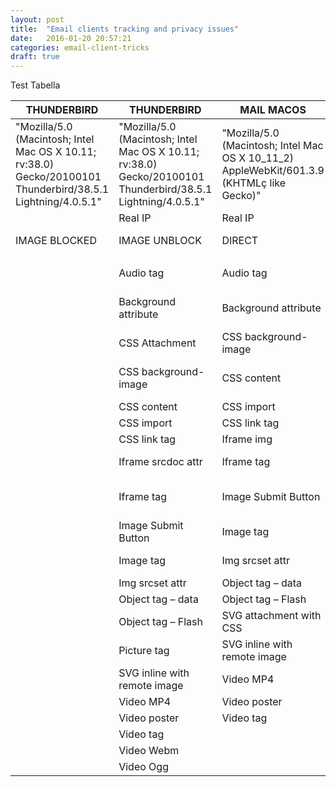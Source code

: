 ```yaml
---
layout: post
title:  "Email clients tracking and privacy issues"
date:   2016-01-20 20:57:21
categories: email-client-tricks
draft: true
---
```


Test Tabella

| THUNDERBIRD                                                                                                  | THUNDERBIRD                                                                                                  | MAIL MACOS                                                                                | GOOGLE DESKTOP                                                                               | GOOGLE ANDROID                                                                              | OUTLOOK.COM   | OUTLOOK.COM                                                                                                                 | YAHOO.com     | YAHOO.Com                                                                   | LIBERO                                           | LIBERO APP                                                                                                                  | TISCALI                                                    | TISCALI                                                                                            | VIRGILIO                     | ARUBA (OLD)                                                                                                                 | ARUBA (NEW)                                                                | ALICE                                            |                                                                                                                             |                                                                                                                             |                                                                            |                                                  | 
|--------------------------------------------------------------------------------------------------------------|--------------------------------------------------------------------------------------------------------------|-------------------------------------------------------------------------------------------|----------------------------------------------------------------------------------------------|---------------------------------------------------------------------------------------------|---------------|-----------------------------------------------------------------------------------------------------------------------------|---------------|-----------------------------------------------------------------------------|--------------------------------------------------|-----------------------------------------------------------------------------------------------------------------------------|------------------------------------------------------------|----------------------------------------------------------------------------------------------------|------------------------------|-----------------------------------------------------------------------------------------------------------------------------|----------------------------------------------------------------------------|--------------------------------------------------|-----------------------------------------------------------------------------------------------------------------------------|-----------------------------------------------------------------------------------------------------------------------------|----------------------------------------------------------------------------|--------------------------------------------------| 
| "Mozilla/5.0 (Macintosh; Intel Mac OS X 10.11; rv:38.0) Gecko/20100101 Thunderbird/38.5.1 Lightning/4.0.5.1" | "Mozilla/5.0 (Macintosh; Intel Mac OS X 10.11; rv:38.0) Gecko/20100101 Thunderbird/38.5.1 Lightning/4.0.5.1" | "Mozilla/5.0 (Macintosh; Intel Mac OS X 10_11_2) AppleWebKit/601.3.9 (KHTMLç like Gecko)" |  "Mozilla/5.0 (Windows NT 5.1; rv:11.0) Gecko Firefox/11.0 (via ggpht.com GoogleImageProxy)" | "Mozilla/5.0 (Windows NT 5.1; rv:11.0) Gecko Firefox/11.0 (via ggpht.com GoogleImageProxy)" |               | "Mozilla/5.0 (Macintosh; Intel Mac OS X 10_11_2) AppleWebKit/537.36 (KHTMLç like Gecko) Chrome/47.0.2526.106 Safari/537.36" |               | " Mozilla/5.0 (Macintosh; Intel Mac OS X 10_11_2) AppleWebKit/537.36 (KHTML |  like Gecko) Chrome/47.0.2526.106 Safari/537.36" | "Mozilla/5.0 (Macintosh; Intel Mac OS X 10_11_2) AppleWebKit/537.36 (KHTMLç like Gecko) Chrome/47.0.2526.106 Safari/537.36" | "Mozilla/5.0 (X11; Linux x86_64) AppleWebKit/537.36 (KHTML |  like Gecko) Chrome/32.0.1700.2 Safari/537.36 // mobmail android 1.1.2.12222 it.italiaonline.mail" |                              | "Mozilla/5.0 (Macintosh; Intel Mac OS X 10_11_2) AppleWebKit/537.36 (KHTMLç like Gecko) Chrome/47.0.2526.106 Safari/537.36" | "Mozilla/5.0 (Macintosh; Intel Mac OS X 10_11_2) AppleWebKit/537.36 (KHTML |  like Gecko) Chrome/47.0.2526.106 Safari/537.36" | "Mozilla/5.0 (Macintosh; Intel Mac OS X 10_11_2) AppleWebKit/537.36 (KHTMLç like Gecko) Chrome/47.0.2526.106 Safari/537.36" | "Mozilla/5.0 (Macintosh; Intel Mac OS X 10_11_2) AppleWebKit/537.36 (KHTMLç like Gecko) Chrome/47.0.2526.106 Safari/537.36" | "Mozilla/5.0 (Macintosh; Intel Mac OS X 10_11_2) AppleWebKit/537.36 (KHTML |  like Gecko) Chrome/47.0.2526.106 Safari/537.36" | 
|                                                                                                              | Real IP                                                                                                      | Real IP                                                                                   | Proxy IP                                                                                     | Proxy IP                                                                                    |               | Real IP                                                                                                                     |               | Real IP                                                                     | Real IP                                          | Real IP / Proxy IP                                                                                                          |                                                            | Real IP                                                                                            | Real IP                      | Real IP                                                                                                                     | Real IP                                                                    | Real IP                                          |                                                                                                                             |                                                                                                                             |                                                                            |                                                  | 
| IMAGE BLOCKED                                                                                                | IMAGE UNBLOCK                                                                                                | DIRECT                                                                                    | DIRECT                                                                                       | DIRECT                                                                                      | IMAGE BLOCKED | IMAGE UNBLOCK                                                                                                               | IMAGE BLOCKED | IMAGE UNBLOCK                                                               | DIRECT                                           | DIRECT                                                                                                                      | IMAGE BLOCKED                                              | IMAGE UNBLOCK                                                                                      | DIRECT                       | DIRECT                                                                                                                      | DIRECT                                                                     | DIRECT                                           |                                                                                                                             |                                                                                                                             |                                                                            |                                                  | 
|                                                                                                              |                                                                                                              |                                                                                           |                                                                                              |                                                                                             |               |                                                                                                                             |               |                                                                             |                                                  |                                                                                                                             |                                                            |                                                                                                    |                              |                                                                                                                             |                                                                            |                                                  |                                                                                                                             |                                                                                                                             |                                                                            |                                                  | 
|                                                                                                              | Audio tag                                                                                                    | Audio tag                                                                                 | CSS background-image                                                                         | CSS background-image                                                                        |               | Audio tag                                                                                                                   |               | CSS background-image                                                        | Applet tag                                       | CSS background-image                                                                                                        |                                                            | Background attribute                                                                               | Audio tag                    | Audio tag                                                                                                                   | Audio tag                                                                  | CSS background-image                             |                                                                                                                             |                                                                                                                             |                                                                            |                                                  | 
|                                                                                                              | Background attribute                                                                                         | Background attribute                                                                      | Image Submit Button                                                                          | Image Submit Button                                                                         |               | Image Submit Button                                                                                                         |               | Image Submit Button                                                         | Audio tag                                        | CSS content                                                                                                                 |                                                            | CSS background-image                                                                               | CSS background-image         | CSS background-image                                                                                                        | CSS background-image                                                       | CSS content                                      |                                                                                                                             |                                                                                                                             |                                                                            |                                                  | 
|                                                                                                              | CSS Attachment                                                                                               | CSS background-image                                                                      | Image tag                                                                                    | Image tag                                                                                   |               | Image tag                                                                                                                   |               | Image tag                                                                   | CSS background-image                             | Image Submit Button                                                                                                         |                                                            | CSS content                                                                                        | CSS content                  | CSS content                                                                                                                 | CSS content                                                                | Image tag                                        |                                                                                                                             |                                                                                                                             |                                                                            |                                                  | 
|                                                                                                              | CSS background-image                                                                                         | CSS content                                                                               |                                                                                              |                                                                                             |               | SVG inline with remote image                                                                                                |               |                                                                             | CSS content                                      | Image tag                                                                                                                   |                                                            | Image tag                                                                                          | Image Submit Button          | CSS link tag                                                                                                                | CSS link tag                                                               |                                                  |                                                                                                                             |                                                                                                                             |                                                                            |                                                  | 
|                                                                                                              | CSS content                                                                                                  | CSS import                                                                                |                                                                                              |                                                                                             |               | Video MP4                                                                                                                   |               |                                                                             | Image Submit Button                              | Img srcset attr                                                                                                             |                                                            |                                                                                                    | Image tag                    | Image Submit Button                                                                                                         | Image Submit Button                                                        |                                                  |                                                                                                                             |                                                                                                                             |                                                                            |                                                  | 
|                                                                                                              | CSS import                                                                                                   | CSS link tag                                                                              |                                                                                              |                                                                                             |               | Video Ogg                                                                                                                   |               |                                                                             | Image tag                                        |                                                                                                                             |                                                            |                                                                                                    | Link Prefetch                | Image tag                                                                                                                   | Image tag                                                                  |                                                  |                                                                                                                             |                                                                                                                             |                                                                            |                                                  | 
|                                                                                                              | CSS link tag                                                                                                 | Iframe img                                                                                |                                                                                              |                                                                                             |               | Video poster                                                                                                                |               |                                                                             | Link Prefetch                                    |                                                                                                                             |                                                            |                                                                                                    | Picture tag                  | Img srcset attr                                                                                                             | Img srcset attr                                                            |                                                  |                                                                                                                             |                                                                                                                             |                                                                            |                                                  | 
|                                                                                                              | Iframe srcdoc attr                                                                                           | Iframe tag                                                                                |                                                                                              |                                                                                             |               | Video tag                                                                                                                   |               |                                                                             | Picture tag                                      |                                                                                                                             |                                                            |                                                                                                    | Script inside script         | Link Prefetch                                                                                                               | Link Prefetch                                                              |                                                  |                                                                                                                             |                                                                                                                             |                                                                            |                                                  | 
|                                                                                                              | Iframe tag                                                                                                   | Image Submit Button                                                                       |                                                                                              |                                                                                             |               | Video Webm                                                                                                                  |               |                                                                             | Script inside script                             |                                                                                                                             |                                                            |                                                                                                    | SVG inline with remote image | Meta refresh                                                                                                                | Picture tag                                                                |                                                  |                                                                                                                             |                                                                                                                             |                                                                            |                                                  | 
|                                                                                                              | Image Submit Button                                                                                          | Image tag                                                                                 |                                                                                              |                                                                                             |               |                                                                                                                             |               |                                                                             | SVG inline with remote image                     |                                                                                                                             |                                                            |                                                                                                    | Video MP4                    | Picture tag                                                                                                                 | SVG inline with remote image                                               |                                                  |                                                                                                                             |                                                                                                                             |                                                                            |                                                  | 
|                                                                                                              | Image tag                                                                                                    | Img srcset attr                                                                           |                                                                                              |                                                                                             |               |                                                                                                                             |               |                                                                             | Video MP4                                        |                                                                                                                             |                                                            |                                                                                                    | Video Ogg                    | SVG inline with remote image                                                                                                | Video MP4                                                                  |                                                  |                                                                                                                             |                                                                                                                             |                                                                            |                                                  | 
|                                                                                                              | Img srcset attr                                                                                              | Object tag – data                                                                         |                                                                                              |                                                                                             |               |                                                                                                                             |               |                                                                             | Video Ogg                                        |                                                                                                                             |                                                            |                                                                                                    | Video poster                 | Video MP4                                                                                                                   | Video Ogg                                                                  |                                                  |                                                                                                                             |                                                                                                                             |                                                                            |                                                  | 
|                                                                                                              | Object tag – data                                                                                            | Object tag – Flash                                                                        |                                                                                              |                                                                                             |               |                                                                                                                             |               |                                                                             | Video poster                                     |                                                                                                                             |                                                            |                                                                                                    | Video tag                    | Video Ogg                                                                                                                   | Video poster                                                               |                                                  |                                                                                                                             |                                                                                                                             |                                                                            |                                                  | 
|                                                                                                              | Object tag – Flash                                                                                           | SVG attachment with CSS                                                                   |                                                                                              |                                                                                             |               |                                                                                                                             |               |                                                                             | Video tag                                        |                                                                                                                             |                                                            |                                                                                                    | Video Webm                   | Video poster                                                                                                                | Video tag                                                                  |                                                  |                                                                                                                             |                                                                                                                             |                                                                            |                                                  | 
|                                                                                                              | Picture tag                                                                                                  | SVG inline with remote image                                                              |                                                                                              |                                                                                             |               |                                                                                                                             |               |                                                                             | Video Webm                                       |                                                                                                                             |                                                            |                                                                                                    |                              | Video tag                                                                                                                   | Video Webm                                                                 |                                                  |                                                                                                                             |                                                                                                                             |                                                                            |                                                  | 
|                                                                                                              | SVG inline with remote image                                                                                 | Video MP4                                                                                 |                                                                                              |                                                                                             |               |                                                                                                                             |               |                                                                             |                                                  |                                                                                                                             |                                                            |                                                                                                    |                              | Video Webm                                                                                                                  |                                                                            |                                                  |                                                                                                                             |                                                                                                                             |                                                                            |                                                  | 
|                                                                                                              | Video MP4                                                                                                    | Video poster                                                                              |                                                                                              |                                                                                             |               |                                                                                                                             |               |                                                                             |                                                  |                                                                                                                             |                                                            |                                                                                                    |                              |                                                                                                                             |                                                                            |                                                  |                                                                                                                             |                                                                                                                             |                                                                            |                                                  | 
|                                                                                                              | Video poster                                                                                                 | Video tag                                                                                 |                                                                                              |                                                                                             |               |                                                                                                                             |               |                                                                             |                                                  |                                                                                                                             |                                                            |                                                                                                    |                              |                                                                                                                             |                                                                            |                                                  |                                                                                                                             |                                                                                                                             |                                                                            |                                                  | 
|                                                                                                              | Video tag                                                                                                    |                                                                                           |                                                                                              |                                                                                             |               |                                                                                                                             |               |                                                                             |                                                  |                                                                                                                             |                                                            |                                                                                                    |                              |                                                                                                                             |                                                                            |                                                  |                                                                                                                             |                                                                                                                             |                                                                            |                                                  | 
|                                                                                                              | Video Webm                                                                                                   |                                                                                           |                                                                                              |                                                                                             |               |                                                                                                                             |               |                                                                             |                                                  |                                                                                                                             |                                                            |                                                                                                    |                              |                                                                                                                             |                                                                            |                                                  |                                                                                                                             |                                                                                                                             |                                                                            |                                                  | 
|                                                                                                              | Video Ogg                                                                                                    |                                                                                           |                                                                                              |                                                                                             |               |                                                                                                                             |               |                                                                             |                                                  |                                                                                                                             |                                                            |                                                                                                    |                              |                                                                                                                             |                                                                            |                                                  |                                                                                                                             |                                                                                                                             |                                                                            |                                                  | 
